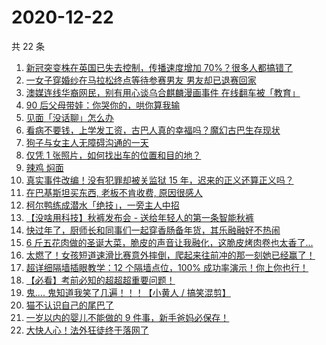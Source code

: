 # 2020-12-22

共 22 条

<!-- BEGIN ZHIHUVIDEO -->
<!-- 最后更新时间 Tue Dec 22 2020 11:16:41 GMT+0800 (CST) -->
1. [新冠突变株在英国已失去控制，传播速度增加 70%？很多人都搞错了](https://www.zhihu.com/zvideo/1324443235616980992)
1. [一女子穿婚纱在马拉松终点等待参赛男友 男友却已退赛回家](https://www.zhihu.com/zvideo/1324392208208666624)
1. [澳媒连线华裔网民，别有用心谈乌合麒麟漫画事件 在线翻车被「教育」](https://www.zhihu.com/zvideo/1324331336404647936)
1. [90 后父母带娃：你哭你的，哄你算我输](https://www.zhihu.com/zvideo/1324048343131971584)
1. [见面「没话聊」怎么办](https://www.zhihu.com/zvideo/1324472032605040640)
1. [看病不要钱，上学发工资，古巴人真的幸福吗？魔幻古巴生存现状](https://www.zhihu.com/zvideo/1324387977406128128)
1. [狗子与女主人无障碍沟通的一天](https://www.zhihu.com/zvideo/1324315052250529792)
1. [仅凭 1 张照片，如何找出车的位置和目的地？](https://www.zhihu.com/zvideo/1324468264693760000)
1. [辣鸡 焖面](https://www.zhihu.com/zvideo/1324425059583651840)
1. [真实事件改编！没有犯罪却被关监狱 15 年，迟来的正义还算正义吗？](https://www.zhihu.com/zvideo/1324414815348318208)
1. [在巴基斯坦买东西, 老板不肯收费, 原因很感人](https://www.zhihu.com/zvideo/1324422412952489984)
1. [柯尔鸭练成潜水「绝技」，一旁主人中招](https://www.zhihu.com/zvideo/1324424707694346240)
1. [【没啥用科技】秋裤发布会 - 送给年轻人的第一条智能秋裤](https://www.zhihu.com/zvideo/1324309265583325184)
1. [快过年了，厨师长和同事们一起穿香肠备年货，其乐融融好不热闹](https://www.zhihu.com/zvideo/1324353417507659776)
1. [6 斤五花肉做的圣诞大菜，脆皮的声音让我融化，这脆皮烤肉卷也太香了...](https://www.zhihu.com/zvideo/1324222028229361664)
1. [太燃了！女孩短道速滑比赛意外摔倒，爬起来往前冲的那一刻她已经赢了！](https://www.zhihu.com/zvideo/1324344117195956224)
1. [超详细隔墙插眼教学：12 个隔墙点位，100% 成功率演示！你上你也行！](https://www.zhihu.com/zvideo/1324157049634947072)
1. [【必看】考前必知的超超超重要问题！](https://www.zhihu.com/zvideo/1324294532959842304)
1. [鬼.... 鬼知道我笑了几遍！！！【小黄人 / 搞笑混剪】](https://www.zhihu.com/zvideo/1324037974963879936)
1. [猫不认识自己的尾巴了](https://www.zhihu.com/zvideo/1323773853274374144)
1. [一岁以内的婴儿不能做的 9 件事，新手爸妈必保存！](https://www.zhihu.com/zvideo/1324053129864851456)
1. [大快人心！法外狂徒终于落网了](https://www.zhihu.com/zvideo/1324355496837947392)
<!-- END ZHIHUVIDEO -->
